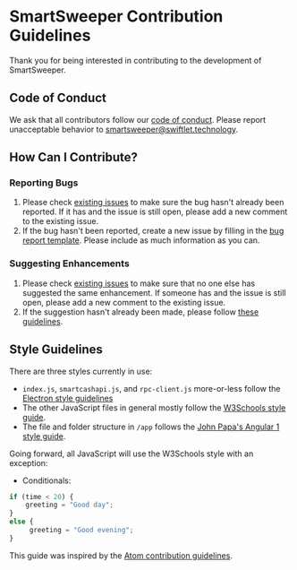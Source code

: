 # SmartSweeper Contribution Guidelines

Thank you for being interested in contributing to the development of SmartSweeper.

## Code of Conduct

We ask that all contributors follow our [code of conduct](CODE_OF_CONDUCT.md). Please report unacceptable behavior to [smartsweeper@swiftlet.technology](mailto:smartsweeper@swiftlet.technology).

## How Can I Contribute?
### Reporting Bugs

1. Please check [existing issues](/issues) to make sure the bug hasn't already been reported. If it has and the issue is still open, please add a new comment to the existing issue.
1. If the bug hasn't been reported, create a new issue by filling in the [bug report template](docs/bug_report.md). Please include as much information as you can.

### Suggesting Enhancements

1. Please check [existing issues](/issues) to make sure that no one else has suggested the same enhancement. If someone has and the issue is still open, please add a new comment to the existing issue.
1. If the suggestion hasn't already been made, please follow [these guidelines](docs/enhancement_suggestion.md).

## Style Guidelines

There are three styles currently in use:

* ```index.js```, ```smartcashapi.js```, and ```rpc-client.js``` more-or-less follow the [Electron style guidelines](https://electronjs.org/docs/development/coding-style)
* The other JavaScript files in general mostly follow the [W3Schools style guide](https://www.w3schools.com/js/js_conventions.asp).
* The file and folder structure in ```/app``` follows the [John Papa's Angular 1 style guide](https://github.com/johnpapa/angular-styleguide/blob/master/a1/README.md).

Going forward, all JavaScript will use the W3Schools style with an exception:
* Conditionals:
```javascript
if (time < 20) {
    greeting = "Good day";
}
else {
     greeting = "Good evening";
}
```

This guide was inspired by the [Atom contribution guidelines](https://github.com/atom/atom/blob/master/CONTRIBUTING.md).